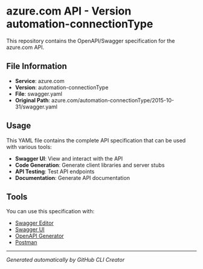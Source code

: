 # azure.com API - Version automation-connectionType

This repository contains the OpenAPI/Swagger specification for the azure.com API.

## File Information

- **Service**: azure.com
- **Version**: automation-connectionType
- **File**: swagger.yaml
- **Original Path**: azure.com/automation-connectionType/2015-10-31/swagger.yaml

## Usage

This YAML file contains the complete API specification that can be used with various tools:

- **Swagger UI**: View and interact with the API
- **Code Generation**: Generate client libraries and server stubs
- **API Testing**: Test API endpoints
- **Documentation**: Generate API documentation

## Tools

You can use this specification with:

- [Swagger Editor](https://editor.swagger.io/)
- [Swagger UI](https://swagger.io/tools/swagger-ui/)
- [OpenAPI Generator](https://openapi-generator.tech/)
- [Postman](https://www.postman.com/)

---

*Generated automatically by GitHub CLI Creator*
